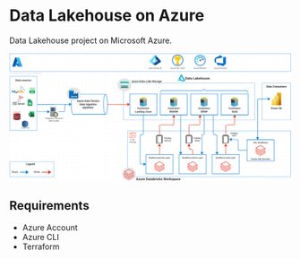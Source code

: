 # Data Lakehouse on Azure
Data Lakehouse project on Microsoft Azure.

<img src="assets/arquitetura.png">

## Requirements
- Azure Account
- Azure CLI
- Terraform
